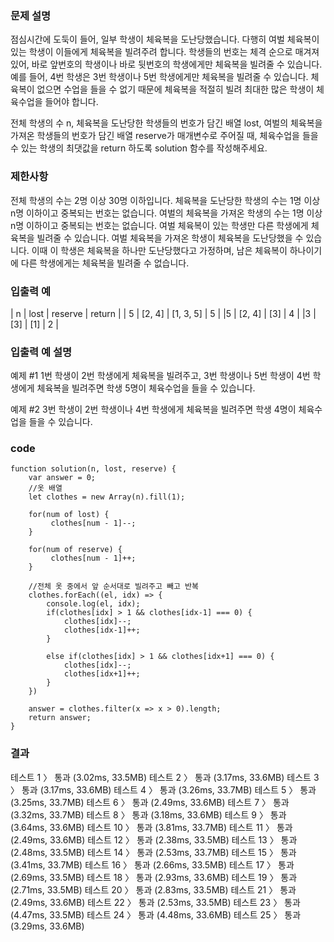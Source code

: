 ### 문제 설명
점심시간에 도둑이 들어, 일부 학생이 체육복을 도난당했습니다. 다행히 여벌 체육복이 있는 학생이 이들에게 체육복을 빌려주려 합니다. 학생들의 번호는 체격 순으로 매겨져 있어, 바로 앞번호의 학생이나 바로 뒷번호의 학생에게만 체육복을 빌려줄 수 있습니다. 예를 들어, 4번 학생은 3번 학생이나 5번 학생에게만 체육복을 빌려줄 수 있습니다. 체육복이 없으면 수업을 들을 수 없기 때문에 체육복을 적절히 빌려 최대한 많은 학생이 체육수업을 들어야 합니다.

전체 학생의 수 n, 체육복을 도난당한 학생들의 번호가 담긴 배열 lost, 여벌의 체육복을 가져온 학생들의 번호가 담긴 배열 reserve가 매개변수로 주어질 때, 체육수업을 들을 수 있는 학생의 최댓값을 return 하도록 solution 함수를 작성해주세요.

### 제한사항
전체 학생의 수는 2명 이상 30명 이하입니다.
체육복을 도난당한 학생의 수는 1명 이상 n명 이하이고 중복되는 번호는 없습니다.
여벌의 체육복을 가져온 학생의 수는 1명 이상 n명 이하이고 중복되는 번호는 없습니다.
여벌 체육복이 있는 학생만 다른 학생에게 체육복을 빌려줄 수 있습니다.
여벌 체육복을 가져온 학생이 체육복을 도난당했을 수 있습니다. 이때 이 학생은 체육복을 하나만 도난당했다고 가정하며, 남은 체육복이 하나이기에 다른 학생에게는 체육복을 빌려줄 수 없습니다.

### 입출력 예
| n |	lost | reserve | return |
| 5 | [2, 4] | [1, 3, 5] | 5 |
|5 | [2, 4] | [3] | 4 |
|3 | [3] | [1] | 2 |

### 입출력 예 설명
예제 #1
1번 학생이 2번 학생에게 체육복을 빌려주고, 3번 학생이나 5번 학생이 4번 학생에게 체육복을 빌려주면 학생 5명이 체육수업을 들을 수 있습니다.

예제 #2
3번 학생이 2번 학생이나 4번 학생에게 체육복을 빌려주면 학생 4명이 체육수업을 들을 수 있습니다.

### code
~~~
function solution(n, lost, reserve) {
    var answer = 0;
    //옷 배열
    let clothes = new Array(n).fill(1);

    for(num of lost) {
         clothes[num - 1]--;
    }
    
    for(num of reserve) {
         clothes[num - 1]++;
    }
    
    //전체 옷 중에서 앞 순서대로 빌려주고 빼고 반복
    clothes.forEach((el, idx) => {
        console.log(el, idx);
        if(clothes[idx] > 1 && clothes[idx-1] === 0) {
            clothes[idx]--;
            clothes[idx-1]++;
        }
        
        else if(clothes[idx] > 1 && clothes[idx+1] === 0) {
            clothes[idx]--;
            clothes[idx+1]++;
        }
    })

    answer = clothes.filter(x => x > 0).length;
    return answer;
}
~~~

### 결과

테스트 1 〉	통과 (3.02ms, 33.5MB)
테스트 2 〉	통과 (3.17ms, 33.6MB)
테스트 3 〉	통과 (3.17ms, 33.6MB)
테스트 4 〉	통과 (3.26ms, 33.7MB)
테스트 5 〉	통과 (3.25ms, 33.7MB)
테스트 6 〉	통과 (2.49ms, 33.6MB)
테스트 7 〉	통과 (3.32ms, 33.7MB)
테스트 8 〉	통과 (3.18ms, 33.6MB)
테스트 9 〉	통과 (3.64ms, 33.6MB)
테스트 10 〉	통과 (3.81ms, 33.7MB)
테스트 11 〉	통과 (2.49ms, 33.6MB)
테스트 12 〉	통과 (2.38ms, 33.5MB)
테스트 13 〉	통과 (2.48ms, 33.5MB)
테스트 14 〉	통과 (2.53ms, 33.7MB)
테스트 15 〉	통과 (3.41ms, 33.7MB)
테스트 16 〉	통과 (2.66ms, 33.5MB)
테스트 17 〉	통과 (2.69ms, 33.5MB)
테스트 18 〉	통과 (2.93ms, 33.6MB)
테스트 19 〉	통과 (2.71ms, 33.5MB)
테스트 20 〉	통과 (2.83ms, 33.5MB)
테스트 21 〉	통과 (2.49ms, 33.6MB)
테스트 22 〉	통과 (2.53ms, 33.5MB)
테스트 23 〉	통과 (4.47ms, 33.5MB)
테스트 24 〉	통과 (4.48ms, 33.6MB)
테스트 25 〉	통과 (3.29ms, 33.6MB)
